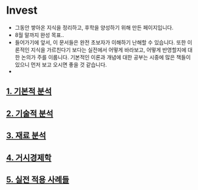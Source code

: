 # Invest
- 그동안 쌓아온 지식을 정리하고, 후학을 양성하기 위해 만든 페이지입니다.  
- 8월 말까지 완성 목표..
- 들어가기에 앞서, 이 문서들은 완전 초보자가 이해하기 난해할 수 있습니다. 또한 이론적인 지식을 가르친다기 보다는 실전에서 어떻게 바라보고, 어떻게 반영할지에 대한 논의가 주를 이룹니다. 기본적인 이론과 개념에 대한 공부는 시중에 많은 책들이 있으니 먼저 보고 오시면 좋을 것 같습니다.
- 
## [1. 기본적 분석](https://github.com/caesar-kim/Invest/blob/main/1FA.md)
## [2. 기술적 분석](https://github.com/caesar-kim/Invest/blob/main/2TA.md)
## [3. 재료 분석](https://github.com/caesar-kim/Invest/blob/main/3IA.md)
## [4. 거시경제학](https://github.com/caesar-kim/Invest/blob/main/4macro.md)
## [5. 실전 적용 사례들](https://github.com/caesar-kim/Invest/blob/5main/RA.md)
